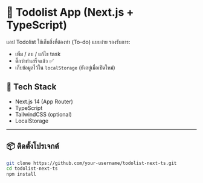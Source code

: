 # 📝 Todolist App (Next.js + TypeScript)

แอป Todolist ใช้เก็บสิ่งที่ต้องทำ (To-do) แบบง่าย รองรับการ:
- เพิ่ม / ลบ / แก้ไข task
- ติ๊กว่าทำเสร็จแล้ว ✅
- เก็บข้อมูลไว้ใน `localStorage` (ยังอยู่เมื่อเปิดใหม่)

## 🚀 Tech Stack
- Next.js 14 (App Router)
- TypeScript
- TailwindCSS (optional)
- LocalStorage

---

## 📦 ติดตั้งโปรเจกต์

```bash
git clone https://github.com/your-username/todolist-next-ts.git
cd todolist-next-ts
npm install
